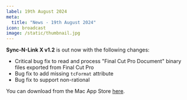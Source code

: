 ```yaml
---
label: 19th August 2024
meta:
  title: "News - 19th August 2024"
icon: broadcast
image: /static/thumbnail.jpg
---
```


**Sync-N-Link X v1.2** is out now with the following changes:

- Critical bug fix to read and process "Final Cut Pro Document" binary files exported from Final Cut Pro
- Bug fix to add missing `tcFormat` attribute
- Bug fix to support non-rational

You can download from the Mac App Store [here](https://apps.apple.com/au/app/sync-n-link-x/id517599985?mt=12).